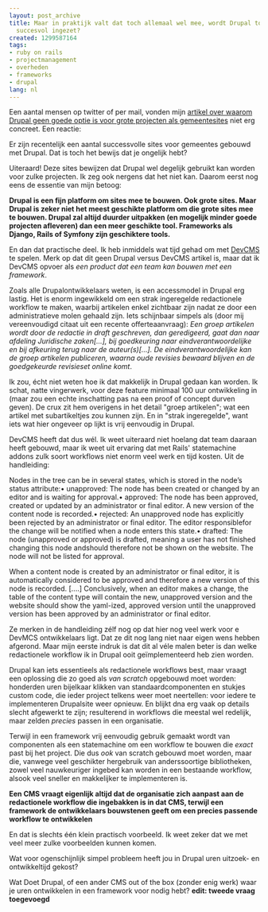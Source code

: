 ```yaml
---
layout: post_archive
title: Maar in praktijk valt dat toch allemaal wel mee, wordt Drupal toch erg vaak
  succesvol ingezet?
created: 1299587164
tags:
- ruby on rails
- projectmanagement
- overheden
- frameworks
- drupal
lang: nl
---
```


Een aantal mensen op twitter of per mail, vonden mijn [artikel over waarom Drupal geen goede optie is voor grote projecten als gemeentesites](http://bler.webschuur.com/geen_cms_en_al_zeker_geen_drupal_voor_grote_webprojecten_zoals_gemeentesites) niet erg concreet. Een reactie:
> 
Er zijn recentelijk een aantal successvolle sites voor gemeentes gebouwd met Drupal. Dat is toch het bewijs dat je ongelijk hebt?

Uiteraard! Deze sites bewijzen dat Drupal wel degelijk gebruikt kan worden voor zulke projecten. Ik zeg ook nergens dat het niet kan. Daarom eerst nog eens de essentie van mijn betoog:

**Drupal is een fijn platform om sites mee te bouwen. Ook grote sites. Maar Drupal is zeker niet het meest geschikte platform om die grote sites mee te bouwen. Drupal zal altijd duurder uitpakken (en mogelijk minder goede projecten afleveren) dan een meer geschikte tool. Frameworks als Django, Rails of Symfony zijn geschiktere tools.**

En dan dat practische deel. Ik heb inmiddels wat tijd gehad om met [DevCMS](http://www.devcms.nl) te spelen. Merk op dat dit geen Drupal versus DevCMS artikel is, maar dat ik DevCMS opvoer als _een product dat een team kan bouwen met een framework_.

Zoals alle Drupalontwikkelaars weten, is een accessmodel in Drupal erg lastig. Het is enorm ingewikkeld om een strak ingeregelde redactionele workflow te maken, waarbij artikelen enkel zichtbaar zijn nadat ze door een administratieve molen gehaald zijn. Iets schijnbaar simpels als (door mij vereenvoudigd citaat uit een recente offerteaanvraag): _Een groep artikelen wordt door de redactie in draft geschreven, dan geredigeerd, gaat dan naar afdeling Juridische zaken[...], bij goedkeuring naar eindverantwoordelijke en bij afkeuring terug naar de auteur(s)[...]. De eindverantwoordelijke kan de groep artikelen publiceren, waarna oude revisies bewaard blijven en de goedgekeurde revisieset online komt_.

Ik zou, écht niet weten hoe ik dat makkelijk in Drupal gedaan kan worden. Ik schat, natte vingerwerk, voor deze feature minimaal 100 uur ontwikkeling in (maar zou een echte inschatting pas na een proof of concept durven geven). De crux zit hem overigens in het detail "groep artikelen"; wat een artikel met subartikeltjes zou kunnen zijn. En in "strak ingeregelde", want iets wat hier ongeveer op lijkt is vrij eenvoudig in Drupal.

DevCMS heeft dat dus wél. Ik weet uiteraard niet hoelang dat team daaraan heeft gebouwd, maar ik weet uit ervaring dat met Rails' statemachine addons zulk soort workflows niet enorm veel werk en tijd kosten. Uit de handleiding:
> 
Nodes in the tree can be in several states, which is stored in the node’s status attribute:• unapproved: The node has been created or changed by an editor and is waiting for approval.• approved: The node has been approved, created or updated by an administrator or final editor. A new version of the content node is recorded.• rejected: An unapproved node has explicitly been rejected by an administrator or final editor. The editor responsiblefor the change will be notified when a node enters this state.• drafted: The node (unapproved or approved) is drafted, meaning a user has not finished changing this node andshould therefore not be shown on the website. The node will not be listed for approval.

When a content node is created by an administrator or final editor, it is automatically considered to be approved and therefore a new version of this node is recorded. [....] Conclusively, when an editor makes a change, the table of the content type will contain the new, unapproved version and the website should show the yaml-ized, approved version until the unapproved version has been approved by an administrator or final editor.

Ze merken in de handleiding zélf nog op dat hier nog veel werk voor e DevMCS ontwikkelaars ligt. Dat ze dit nog lang niet naar eigen wens hebben afgerond. Maar mijn eerste indruk is dat dit al véle malen beter is dan welke redactionele workflow ik in Drupal ooit geïmplementeerd heb zien worden.

Drupal kan iets essentieels als redactionele workflows best, maar vraagt een oplossing die zo goed als _van scratch_ opgebouwd moet worden: honderden uren bijelkaar klikken van standaardcomponenten en stukjes custom code, die ieder project telkens weer moet neertellen: voor iedere te implementeren Drupalsite weer opnieuw. En blijkt dna erg vaak op details slecht afgewerkt te zijn; resulterend in workflows die meestal wel redelijk, maar zelden _precies_ passen in een organisatie.

Terwijl in een framework vrij eenvoudig gebruik gemaakt wordt van componenten als een statemachine om een workflow te bouwen die _exact_ past bij het project. Die dus _ook_ van scratch gebouwd moet worden, maar die, vanwege veel geschikter hergebruik van anderssoortige bibliotheken, zowel veel nauwkeuriger ingebed kan worden in een bestaande workflow, alsook veel sneller en makkelijker te implementeren is.

**Een CMS vraagt eigenlijk altijd dat de organisatie zich aanpast aan de redactionele workflow die ingebakken is in dat CMS, terwijl een framework de ontwikkelaars bouwstenen geeft om een precies passende workflow te ontwikkelen**

En dat is slechts één klein practisch voorbeeld. Ik weet zeker dat we met veel meer zulke voorbeelden kunnen komen.

Wat voor ogenschijnlijk simpel probleem heeft jou in Drupal uren uitzoek- en ontwikkeltijd gekost?

Wat Doet Drupal, of een ander CMS out of the box (zonder enig werk) waar je uren ontwikkelen in een framework voor nodig hebt?
**edit: tweede vraag toegevoegd**

